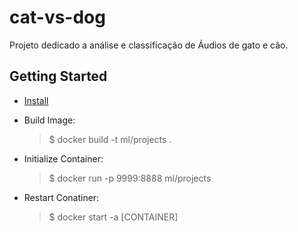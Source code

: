 # cat-vs-dog
Projeto dedicado a análise e classificação de Áudios de gato e cão.

## Getting Started

* [Install](https://docs.docker.com/get-docker/)
* Build Image:
    > $ docker build -t ml/projects .
* Initialize Container:
    > $ docker run -p 9999:8888 ml/projects

* Restart Conatiner:
    > $ docker start -a [CONTAINER]
